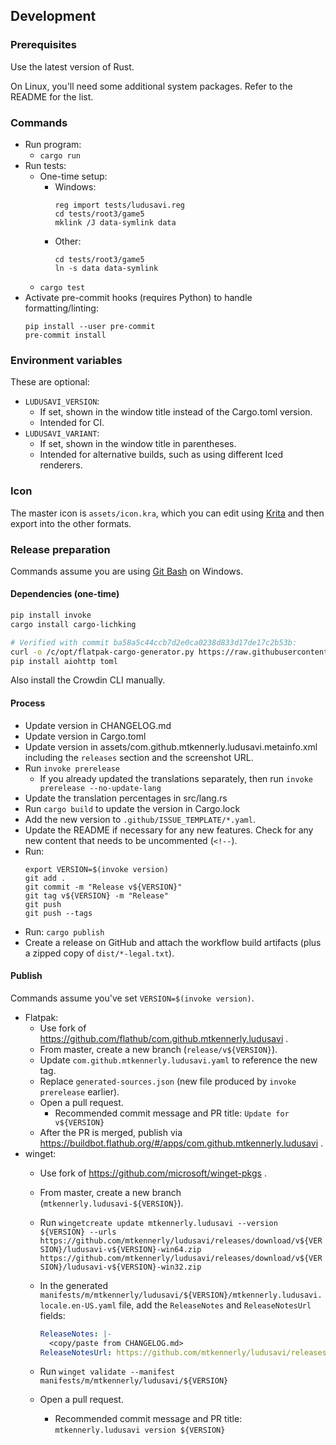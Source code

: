 ## Development
### Prerequisites
Use the latest version of Rust.

On Linux, you'll need some additional system packages. Refer to the README
for the list.

### Commands
* Run program:
  * `cargo run`
* Run tests:
  * One-time setup:
    * Windows:
      ```
      reg import tests/ludusavi.reg
      cd tests/root3/game5
      mklink /J data-symlink data
      ```
    * Other:
      ```
      cd tests/root3/game5
      ln -s data data-symlink
      ```
  * `cargo test`
* Activate pre-commit hooks (requires Python) to handle formatting/linting:
  ```
  pip install --user pre-commit
  pre-commit install
  ```

### Environment variables
These are optional:

* `LUDUSAVI_VERSION`:
  * If set, shown in the window title instead of the Cargo.toml version.
  * Intended for CI.
* `LUDUSAVI_VARIANT`:
  * If set, shown in the window title in parentheses.
  * Intended for alternative builds, such as using different Iced renderers.

### Icon
The master icon is `assets/icon.kra`, which you can edit using
[Krita](https://krita.org/en) and then export into the other formats.

### Release preparation
Commands assume you are using [Git Bash](https://git-scm.com) on Windows.

#### Dependencies (one-time)
```bash
pip install invoke
cargo install cargo-lichking

# Verified with commit ba58a5c44ccb7d2e0ca0238d833d17de17c2b53b:
curl -o /c/opt/flatpak-cargo-generator.py https://raw.githubusercontent.com/flatpak/flatpak-builder-tools/master/cargo/flatpak-cargo-generator.py
pip install aiohttp toml
```

Also install the Crowdin CLI manually.

#### Process
* Update version in CHANGELOG.md
* Update version in Cargo.toml
* Update version in assets/com.github.mtkennerly.ludusavi.metainfo.xml
  including the `releases` section and the screenshot URL.
* Run `invoke prerelease`
  * If you already updated the translations separately,
    then run `invoke prerelease --no-update-lang`
* Update the translation percentages in src/lang.rs
* Run `cargo build` to update the version in Cargo.lock
* Add the new version to `.github/ISSUE_TEMPLATE/*.yaml`.
* Update the README if necessary for any new features.
  Check for any new content that needs to be uncommented (`<!--`).
* Run:
  ```
  export VERSION=$(invoke version)
  git add .
  git commit -m "Release v${VERSION}"
  git tag v${VERSION} -m "Release"
  git push
  git push --tags
  ```
* Run: `cargo publish`
* Create a release on GitHub and attach the workflow build artifacts
  (plus a zipped copy of `dist/*-legal.txt`).

#### Publish
Commands assume you've set `VERSION=$(invoke version)`.

* Flatpak:
  * Use fork of https://github.com/flathub/com.github.mtkennerly.ludusavi .
  * From master, create a new branch (`release/v${VERSION}`).
  * Update `com.github.mtkennerly.ludusavi.yaml` to reference the new tag.
  * Replace `generated-sources.json` (new file produced by `invoke prerelease` earlier).
  * Open a pull request.
    * Recommended commit message and PR title:
      `Update for v${VERSION}`
  * After the PR is merged, publish via https://buildbot.flathub.org/#/apps/com.github.mtkennerly.ludusavi .
* winget:
  * Use fork of https://github.com/microsoft/winget-pkgs .
  * From master, create a new branch (`mtkennerly.ludusavi-${VERSION}`).
  * Run `wingetcreate update mtkennerly.ludusavi --version ${VERSION} --urls https://github.com/mtkennerly/ludusavi/releases/download/v${VERSION}/ludusavi-v${VERSION}-win64.zip https://github.com/mtkennerly/ludusavi/releases/download/v${VERSION}/ludusavi-v${VERSION}-win32.zip`
  * In the generated `manifests/m/mtkennerly/ludusavi/${VERSION}/mtkennerly.ludusavi.locale.en-US.yaml` file,
    add the `ReleaseNotes` and `ReleaseNotesUrl` fields:

    ```yaml
    ReleaseNotes: |-
      <copy/paste from CHANGELOG.md>
    ReleaseNotesUrl: https://github.com/mtkennerly/ludusavi/releases/tag/v${VERSION}
    ```
  * Run `winget validate --manifest manifests/m/mtkennerly/ludusavi/${VERSION}`
  * Open a pull request.
    * Recommended commit message and PR title:
      `mtkennerly.ludusavi version ${VERSION}`
